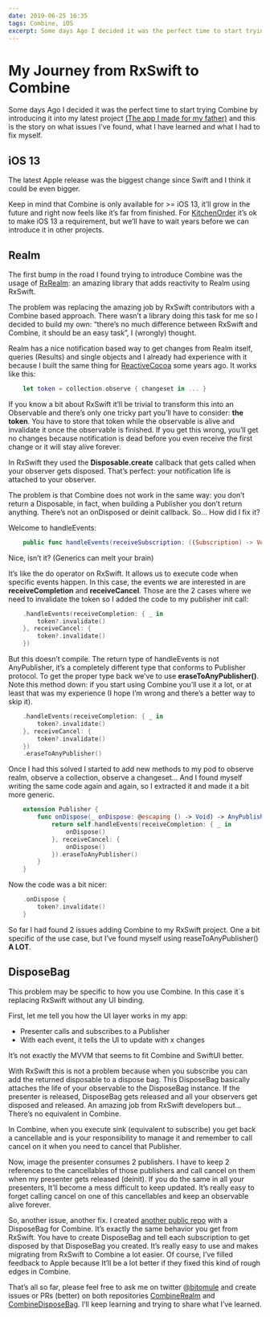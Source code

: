 ```yaml
---
date: 2019-06-25 16:35
tags: Combine, iOS
excerpt: Some days Ago I decided it was the perfect time to start trying Combine by introducing it into my latest project and this is the story on what issues I’ve found, what I have learned and what I had to fix myself.
---
```

# My Journey from RxSwift to Combine

Some days Ago I decided it was the perfect time to start trying Combine by introducing it into my latest project [(The app I made for my father)](https://blog.bitomule.com/kitchenorder/) and this is the story on what issues I’ve found, what I have learned and what I had to fix myself.

## iOS 13

The latest Apple release was the biggest change since Swift and I think it could be even bigger.

Keep in mind that Combine is only available for >= iOS 13, it’ll grow in the future and right now feels like it’s far from finished. For [KitchenOrder](https://kitchenorder.app) it’s ok to make iOS 13 a requirement, but we’ll have to wait years before we can introduce it in other projects.

## Realm

The first bump in the road I found trying to introduce Combine was the usage of [RxRealm](https://github.com/RxSwiftCommunity/RxRealm): an amazing library that adds reactivity to Realm using RxSwift.

The problem was replacing the amazing job by RxSwift contributors with a Combine based approach. There wasn’t a library doing this task for me so I decided to build my own: “there’s no much difference between RxSwift and Combine, it should be an easy task”, I (wrongly) thought.

Realm has a nice notification based way to get changes from Realm itself, queries (Results) and single objects and I already had experience with it because I built the same thing for [ReactiveCocoa](https://medium.com/@Bitomule/creating-reactiveswiftrealm-part-1-248ac5c721af) some years ago. It works like this:

```swift
    let token = collection.observe { changeset in ... }
```

If you know a bit about RxSwift it’ll be trivial to transform this into an Observable and there’s only one tricky part you’ll have to consider: **the token**. You have to store that token while the observable is alive and invalidate it once the observable is finished. If you get this wrong, you’ll get no changes because notification is dead before you even receive the first change or it will stay alive forever.

In RxSwift they used the **Disposable.create** callback that gets called when your observer gets disposed. That’s perfect: your notification life is attached to your observer.

The problem is that Combine does not work in the same way: you don’t return a Disposable, in fact, when building a Publisher you don’t return anything. There’s not an onDisposed or deinit callback. So... How did I fix it?

Welcome to handleEvents:

```swift
    public func handleEvents(receiveSubscription: ((Subscription) -> Void)? = nil, receiveOutput: ((Self.Output) -> Void)? = nil, receiveCompletion: ((Subscribers.Completion<Self.Failure>) -> Void)? = nil, receiveCancel: (() -> Void)? = nil, receiveRequest: ((Subscribers.Demand) -> Void)? = nil) -> Publishers.HandleEvents<Self>
```

Nice, isn’t it? (Generics can melt your brain)

It’s like the do operator on RxSwift. It allows us to execute code when specific events happen. In this case, the events we are interested in are **receiveCompletion** and **receiveCancel**. Those are the 2 cases where we need to invalidate the token so I added the code to my publisher init call:

```swift
    .handleEvents(receiveCompletion: { _ in
        token?.invalidate()
    }, receiveCancel: {
        token?.invalidate()
    })
```

But this doesn’t compile. The return type of handleEvents is not AnyPublisher, it’s a completely different type that conforms to Publisher protocol. To get the proper type back we’ve to use **eraseToAnyPublisher()**. Note this method down: if you start using Combine you’ll use it a lot, or at least that was my experience (I hope I’m wrong and there’s a better way to skip it).

```swift
    .handleEvents(receiveCompletion: { _ in
        token?.invalidate()
    }, receiveCancel: {
        token?.invalidate()
    })
    .eraseToAnyPublisher()
```

Once I had this solved I started to add new methods to my pod to observe realm, observe a collection, observe a changeset... And I found myself writing the same code again and again, so I extracted it and made it a bit more generic.

```swift
    extension Publisher {
        func onDispose(_ onDispose: @escaping () -> Void) -> AnyPublisher<Output, Failure> {
            return self.handleEvents(receiveCompletion: { _ in
                onDispose()
            }, receiveCancel: {
                onDispose()
            }).eraseToAnyPublisher()
        }
    }
```

Now the code was a bit nicer:

```swift
    .onDispose {
        token?.invalidate()
    }
```

So far I had found 2 issues adding Combine to my RxSwift project. One a bit specific of the use case, but I’ve found myself using reaseToAnyPublisher() **A LOT**.

## DisposeBag

This problem may be specific to how you use Combine. In this case it´s replacing RxSwift without any UI binding.

First, let me tell you how the UI layer works in my app:

- Presenter calls and subscribes to a Publisher
- With each event, it tells the UI to update with x changes

It’s not exactly the MVVM that seems to fit Combine and SwiftUI better.

With RxSwift this is not a problem because when you subscribe you can add the returned disposable to a dispose bag. This DisposeBag basically attaches the life of your observable to the DisposeBag instance. If the presenter is released, DisposeBag gets released and all your observers get disposed and released. An amazing job from RxSwift developers but... There’s no equivalent in Combine.

In Combine, when you execute sink (equivalent to subscribe) you get back a cancellable and is your responsibility to manage it and remember to call cancel on it when you need to cancel that Publisher.

Now, image the presenter consumes 2 publishers. I have to keep 2 references to the cancellables of those publishers and call cancel on them when my presenter gets released (deinit). If you do the same in all your presenters, It’ll become a mess difficult to keep updated. It’s really easy to forget calling cancel on one of this cancellables and keep an observable alive forever.

So, another issue, another fix. I created [another public repo](https://github.com/bitomule/CombineDisposeBag) with a DisposeBag for Combine. It’s exactly the same behavior you get from RxSwift. You have to create DisposeBag and tell each subscription to get disposed by that DisposeBag you created. It’s really easy to use and makes migrating from RxSwift to Combine a lot easier. Of course, I’ve filled feedback to Apple because It’ll be a lot better if they fixed this kind of rough edges in Combine.

That’s all so far, please feel free to ask me on twitter [@bitomule](https://twitter.com/Bitomule) and create issues or PRs (better) on both repositories [CombineRealm](https://github.com/bitomule/CombineRealm) and [CombineDisposeBag](https://github.com/bitomule/CombineDisposeBag). I’ll keep learning and trying to share what I’ve learned.
